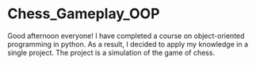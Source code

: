 # Chess_Gameplay_OOP
Good afternoon everyone! I have completed a course on object-oriented programming in python. As a result, I decided to apply my knowledge in a single project. The project is a simulation of the game of chess.
